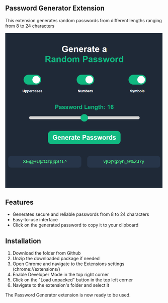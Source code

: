 ## Password Generator Extension

This extension generates random passwords from different lengths ranging from 8 to 24 characters

<img src="assets/image.png" alt="drawing" width="500"/>

## Features

- Generates secure and reliable passwords from 8 to 24 characters
- Easy-to-use interface
- Click on the generated password to copy it to your clipboard

## Installation

1. Download the folder from Github
2. Unzip the downloaded package if needed
3. Open Chrome and navigate to the Extensions settings (chrome://extensions/)
4. Enable Developer Mode in the top right corner
5. Click on the "Load unpacked" button in the top left corner
6. Navigate to the extension's folder and select it

The Password Generator extension is now ready to be used.
